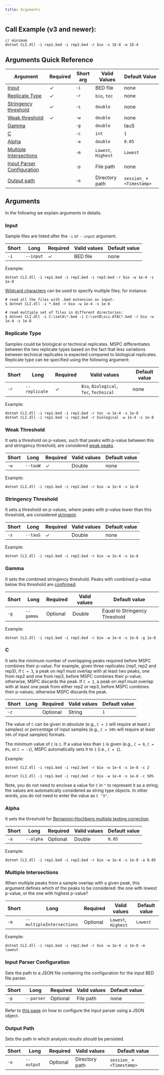 ```yaml
---
title: Arguments
---
```


## Call Example (v3 and newer):
```shell
// minimum
dotnet CLI.dll -i rep1.bed -i rep2.bed -r bio -s 1E-8 -w 1E-4
```


## Arguments Quick Reference

| Argument | Required | Short arg | Valid Values | Default Value |
| -------- | -------- | -------------- | ------------ | ------------- |
| [Input](#input)          | ✓ | `-i` | BED file | none |
| [Replicate Type](#replicate-type) | ✓ | `-r` | `bio`, `tec` | none |
| [Stringency threshold](#stringency-threshold) | ✓ | `-s` | `double` | none |
| [Weak threshold](#weak-threshold) | ✓ | `-w` | `double` | none |
| [Gamma](#gamma) |  | `-g` | `double` | tauS |
| [C](#c) |  | `-c` | `int` | `1` |
| [Alpha](#alpha) |  | `-a` | `double` | `0.05` |
| [Multiple Intersections](#multiple-intersections) |  | `-m` | `Lowest`, `Highest` |  `Lowest` |
| [Input Parser Configuration](#input-parser-configuration) |   | `-p` | File path | none |
| [Output path](#output-path) | | `-o` | Directory path | `session_` + `<Timestamp>`|



## Arguments
In the following we explain arguments in details. 

### Input
Sample files are listed after the `-i` or `--input` argument.

| Short | Long | Required | Valid values | Default value |
| ----- | ---- | ---- | ------------ | ------------- |
| `-i` | `--input` | ✓ | BED file | none |

Example:

```shell
dotnet CLI.dll -i rep1.bed -i rep2.bed -i rep3.bed -r bio -w 1e-4 -s 1e-8
```


[Wildcard characters](https://en.wikipedia.org/wiki/Wildcard_character) can be 
used to specify multiple files; for instance:

```shell
# read all the files with .bed extension as input:
$ dotnet CLI.dll -i *.bed -r bio -w 1e-4 -s 1e-8

# read multiple set of files in different directories:
$ dotnet CLI.dll -i C:\setA\*.bed -i C:\setB\sci-ATAC*.bed -r bio -w 1e-4 -s 1e-8
```

### Replicate Type
Samples could be biological or technical replicates. MSPC differentiates between 
the two replicate types based on the fact that less variations between technical 
replicates is expected compared to biological replicates. Replicate type can be 
specified using the following argument:

| Short | Long | Required | Valid values | Default value |
| ----- | ---- | ---- | ------------ | ------------- |
| `-r` | `--replicate` | ✓ | `Bio`, `Biological`, `Tec`, `Technical` | none |

Example:

```shell
dotnet CLI.dll -i rep1.bed -i rep2.bed -r tec -w 1e-4 -s 1e-8
dotnet CLI.dll -i rep1.bed -i rep2.bed -r biological -w 1e-4 -s 1e-8
```

### Weak Threshold
It sets a threshold on p-values, such that peaks with p-value between this
and stringency threshold, are considered [weak peaks](method/sets.md#weak).

| Short | Long | Required | Valid values | Default value |
| ----- | ---- | ---- | ------------ | ------------- |
| `-w` | `--tauW` | ✓ | Double | none |

Example:

```shell
dotnet CLI.dll -i rep1.bed -i rep2.bed -r bio -w 1e-4 -s 1e-8
```


### Stringency Threshold
It sets a threshold on p-values, where peaks with p-value lower than
this threshold, are considered [stringent](method/sets.md#stringent).

| Short | Long | Required | Valid values | Default value |
| ----- | ---- | ---- | ------------ | ------------- |
| `-s` | `--tauS` | ✓ | Double | none |

Example:

```shell
dotnet CLI.dll -i rep1.bed -i rep2.bed -r bio -w 1e-4 -s 1e-8
```


### Gamma
It sets the combined stringency threshold. Peaks with 
combined p-value below this threshold are [confirmed](method/sets.md#confirmed).

| Short | Long | Required | Valid values | Default value |
| ----- | ---- | ---- | ------------ | ------------- |
| `-g` | `--gamma` | Optional | Double | Equal to Stringency Threshold |

Example:

```shell
dotnet CLI.dll -i rep1.bed -i rep2.bed -r bio -w 1e-4 -s 1e-8 -g 1e-8
```


### C
It sets the minimum number of overlapping peaks required before MSPC
combines their p-value. For example, given three replicates (rep1, rep2 
and rep3), if `C = 3`, a peak on rep1 must overlap with at least two
peaks, one from rep2 and one from rep3, before MSPC combines their 
p-value; otherwise, MSPC discards the peak. If `C = 2`, a peak on rep1 
must overlap with at least one peak from either rep2 or rep3, before
MSPC combines their p-values; otherwise MSPC discards the peak.

| Short | Long | Required | Valid values | Default value |
| ----- | ---- | ---- | ------------ | ------------- |
| `-c`  |      | Optional | String  | `1`           |

The value of `C` can be given in *absolute* (e.g., `C = 2` will 
require at least `2` samples) or *percentage* of input samples 
(e.g., `C = 50%` will require at least `50%` of input samples) formats.

The minimum value of `C` is `1`. If a value less than `1` is given
(e.g., `C = 0`, `C = 0%`, or `C = -1`), MSPC automatically sets it
to `1` (i.e., `C = 1`).

Example:

```shell
dotnet CLI.dll -i rep1.bed -i rep2.bed -r bio -w 1e-4 -s 1e-8 -c 2

dotnet CLI.dll -i rep1.bed -i rep2.bed -r bio -w 1e-4 -s 1e-8 -c 50%
```

Note, you do not need to enclose a value for `C` in `"` to represent 
it as a string; the values are automatically considered as string type 
objects. In other words, you do not need to enter the value as `C "3"`.


### Alpha
It sets the threshold for [Benjamini-Hochberg multiple testing correction](https://en.wikipedia.org/wiki/False_discovery_rate#Benjamini–Hochberg_procedure).

| Short | Long | Required | Valid values | Default value |
| ----- | ---- | ---- | ------------ | ------------- |
| `-a`  | `--alpha` | Optional | Double |  `0.05` |

Example:

```shell
dotnet CLI.dll -i rep1.bed -i rep2.bed -r bio -w 1e-4 -s 1e-8 -a 0.05
```

### Multiple Intersections
When multiple peaks from a sample overlap with a given peak,
this argument defines which of the peaks to be considered:
the one with lowest p-value, or the one with highest p-value? 

| Short | Long | Required | Valid values | Default value |
| ----- | ---- | ---- | ------------ | ------------- |
| `-m`  | `--multipleIntersections` | Optional | `Lowest`, `Highest` |  `Lowest` |

Example:

```shell
dotnet CLI.dll -i rep1.bed -i rep2.bed -r bio -w 1e-4 -s 1e-8 -m lowest
```

### Input Parser Configuration 

Sets the path to a JSON file containing the configuration 
for the input BED file parser.

| Short | Long | Required | Valid values | Default value |
| ----- | ---- | ---- | ------------ | ------------- |
| `-p`  | `--parser` | Optional | File path | none |

Refer to [this page](cli/parser.md) on how to configure the input parser
using a JSON object.

### Output Path

Sets the path in which analysis results should be persisted.

| Short | Long | Required | Valid values | Default value |
| ----- | ---- | ---- | ------------ | ------------- |
| `-o`  | `--output` | Optional | Directory path | `session_` + `<Timestamp>`|

